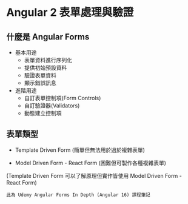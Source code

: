 # Angular 2 表單處理與驗證

## 什麼是 Angular Forms

- 基本用途
  - 表單資料進行序列化
  - 提供初始預設資料
  - 驗證表單資料
  - 顯示錯誤訊息
- 進階用途
  - 自訂表單控制項(Form Controls)
  - 自訂驗證器(Validators)
  - 動態建立控制項

## 表單類型

- Template Driven Form (簡單但無法用於過於複雜表單)

- Model Driven Form - React Form  (困難但可製作各種複雜表單)

(Template Driven Form 可以了解原理但實作皆使用 Model Driven Form - React Form)

`此為 Udemy Angular Forms In Depth (Angular 16) 課程筆記`
